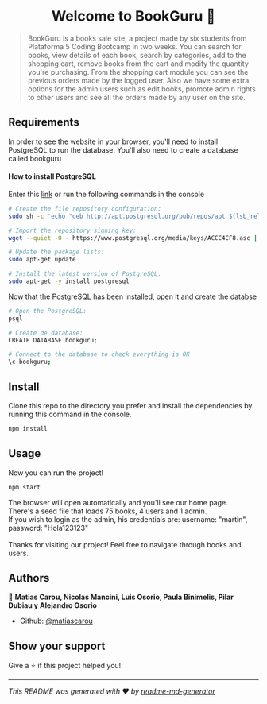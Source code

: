 <h1 align="center">Welcome to BookGuru 👋</h1>
<p>
</p>

> BookGuru is a books sale site, a project made by six students from Plataforma 5 Coding Bootcamp in two weeks. You can search for books, view details of each book, search by categories, add to the shopping cart, remove books from the cart and modify the quantity you're purchasing. From the shopping cart module you can see the previous orders made by the logged user. Also we have some extra options for the admin users such as edit books, promote admin rights to other users and see all the orders made by any user on the site.

## Requirements

<p>In order to see the website in your browser, you'll need to install PostgreSQL to run the database. You'll also need to create a database called bookguru
</br>
<h4>How to install PostgreSQL</h4>
<p>Enter this <a href="https://www.postgresql.org/download/linux/ubuntu/" target=”_blank”>link</a> or run the following commands in the console</p>
</p>

```sh
# Create the file repository configuration:
sudo sh -c 'echo "deb http://apt.postgresql.org/pub/repos/apt $(lsb_release -cs)-pgdg main" > /etc/apt/sources.list.d/pgdg.list'

# Import the repository signing key:
wget --quiet -O - https://www.postgresql.org/media/keys/ACCC4CF8.asc | sudo apt-key add -

# Update the package lists:
sudo apt-get update

# Install the latest version of PostgreSQL.
sudo apt-get -y install postgresql
```

<p>Now that the PostgreSQL has been installed, open it and create the databse</p>

```sh
# Open the PostgreSQL:
psql

# Create de database:
CREATE DATABASE bookguru;

# Connect to the database to check everything is OK
\c bookguru;
```

## Install

<p>Clone this repo to the directory you prefer and install the dependencies by running this command in the console.</p>

```sh
npm install
```

## Usage

<p>Now you can run the project!</p>

```sh
npm start
```

<p>The browser will open automatically and you'll see our home page.
<br>
There's a seed file that loads 75 books, 4 users and 1 admin.
<br>
If you wish to login as the admin, his credentials are:
username: "martin", password: "Hola123123"
<br></br>
Thanks for visiting our project! Feel free to navigate through books and users.
</p>

## Authors

👤 **Matias Carou, Nicolas Mancini, Luis Osorio, Paula Binimelis, Pilar Dubiau y Alejandro Osorio**

- Github: [@matiascarou](https://github.com/matiascarou)

## Show your support

Give a ⭐️ if this project helped you!

---

_This README was generated with ❤️ by [readme-md-generator](https://github.com/kefranabg/readme-md-generator)_
